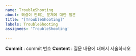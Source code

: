 ```yaml
---
name: TroubleShooting
about: 해결이 안되는 문제에 대한 질문
title: "[TroubleShooting]"
labels: TroubleShooting
assignees: 'TroubleShooting'

---
```


**Commit** : commit 번호
**Content** : 질문 내용에 대해서 서술하시오
